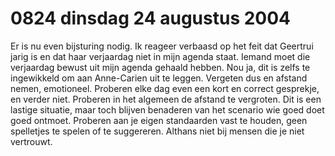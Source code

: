 # 0824 dinsdag 24 augustus 2004
Er is nu even bijsturing nodig. Ik reageer verbaasd op het feit dat Geertrui jarig is en dat haar verjaardag niet in mijn agenda staat. Iemand moet die verjaardag bewust uit mijn agenda gehaald hebben. Nou ja, dit is zelfs te ingewikkeld om aan Anne-Carien uit te leggen. Vergeten dus en afstand nemen, emotioneel. Proberen elke dag even een kort en correct gesprekje, en verder niet. Proberen in het algemeen de afstand te vergroten. Dit is een lastige situatie, maar toch blijven benaderen van het scenario wie goed doet goed ontmoet. Proberen aan je eigen standaarden vast te houden, geen spelletjes te spelen of te suggereren. Althans niet bij mensen die je niet vertrouwt.